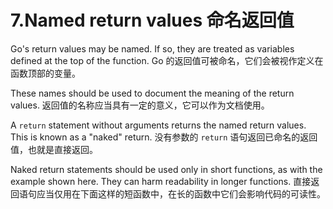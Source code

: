 

7.Named return values 命名返回值
======

Go's return values may be named. 
If so, they are treated as variables defined at the top of the function.
Go 的返回值可被命名，它们会被视作定义在函数顶部的变量。

These names should be used to document the meaning of the return values.
返回值的名称应当具有一定的意义，它可以作为文档使用。

A `return` statement without arguments returns the named return values. 
This is known as a "naked" return.
没有参数的 `return` 语句返回已命名的返回值，也就是直接返回。

Naked return statements should be used only in short functions, as with the example shown here. 
They can harm readability in longer functions.
直接返回语句应当仅用在下面这样的短函数中，在长的函数中它们会影响代码的可读性。

